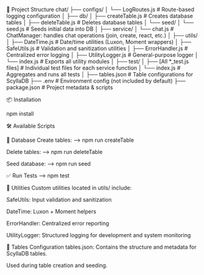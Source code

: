 📁 Project Structure
chat/
├── configs/
│ └── LogRoutes.js # Route-based logging configuration
│
├── db/
│ ├── createTable.js # Creates database tables
│ ├── deleteTable.js # Deletes database tables
│ └── seed/
│ └── seed.js # Seeds initial data into DB
│
├── service/
│ └── chat.js # ChatManager: handles chat operations (join, create, react, etc.)
│
├── utils/
│ ├── DateTime.js # Date/time utilities (Luxon, Moment wrappers)
│ ├── SafeUtils.js # Validation and sanitization utilities
│ ├── ErrorHandler.js # Centralized error logging
│ ├── UtilityLogger.js # General-purpose logger
│ └── index.js # Exports all utility modules
│
├── test/
│ ├── [All *_test.js files] # Individual test files for each service function
│ └── index.js # Aggregates and runs all tests
│
├── tables.json # Table configurations for ScyllaDB
├── .env # Environment config (not included by default)
├── package.json # Project metadata & scripts

📦 Installation

npm install

🛠️ Available Scripts

🔨 Database
Create tables:
--> npm run createTable

Delete tables:
--> npm run deleteTable

Seed database:
--> npm run seed

✅ Run Tests
--> npm test

🧰 Utilities
Custom utilities located in utils/ include:

SafeUtils: Input validation and sanitization

DateTime: Luxon + Moment helpers

ErrorHandler: Centralized error reporting

UtilityLogger: Structured logging for development and system monitoring

🧱 Tables Configuration
tables.json: Contains the structure and metadata for ScyllaDB tables.

Used during table creation and seeding.
